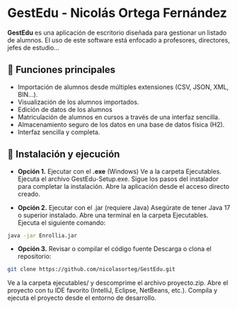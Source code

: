 # GestEdu - Nicolás Ortega Fernández

**GestEdu** es una aplicación de escritorio diseñada para gestionar un listado de alumnos. El uso de este software está enfocado a profesores, directores, jefes de estudio... 

## 🚀 Funciones principales

* Importación de alumnos desde múltiples extensiones (CSV, JSON, XML, BIN...).
* Visualización de los alumnos importados.
* Edición de datos de los alumnos
* Matriculación de alumnos en cursos a través de una interfaz sencilla.
* Almacenamiento seguro de los datos en una base de datos física (H2).
* Interfaz sencilla y completa.

## 📝 Instalación y ejecución

- **__Opción 1.__**  Ejecutar con el **.exe** (Windows)
Ve a la carpeta Ejecutables. Ejecuta el archivo GestEdu-Setup.exe. Sigue los pasos del instalador para completar la instalación. Abre la aplicación desde el acceso directo creado.

- **__Opción 2.__** Ejecutar con el .jar (requiere Java)
Asegúrate de tener Java 17 o superior instalado. Abre una terminal en la carpeta Ejecutables. Ejecuta el siguiente comando:
```bash
java -jar Enrollia.jar
```

- **__Opción 3.__** Revisar o compilar el código fuente
Descarga o clona el repositorio:

```bash
git clone https://github.com/nicolasorteg/GestEdu.git
```
Ve a la carpeta ejecutables/ y descomprime el archivo proyecto.zip. Abre el proyecto con tu IDE favorito (IntelliJ, Eclipse, NetBeans, etc.). Compila y ejecuta el proyecto desde el entorno de desarrollo.
